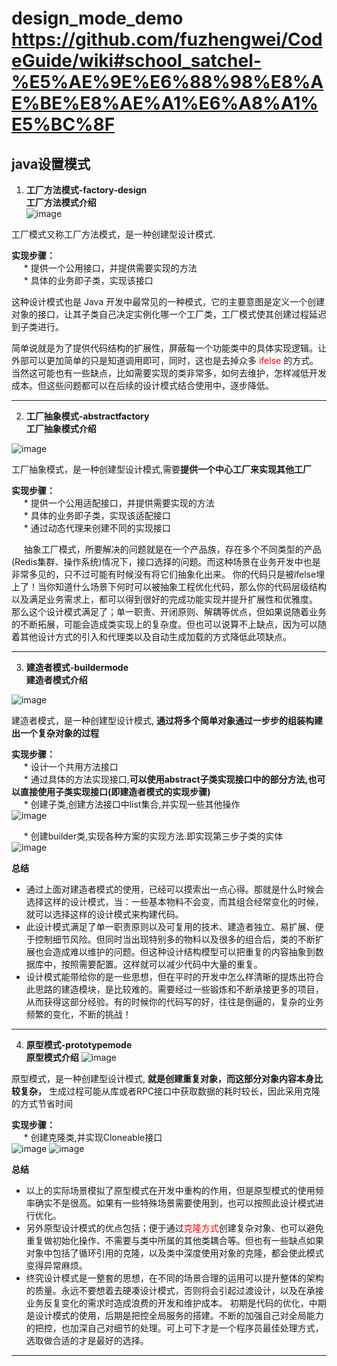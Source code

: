 # design_mode_demo https://github.com/fuzhengwei/CodeGuide/wiki#school_satchel-%E5%AE%9E%E6%88%98%E8%AE%BE%E8%AE%A1%E6%A8%A1%E5%BC%8F

## java设置模式  
  1. **工厂方法模式-factory-design** \
      **工厂方法模式介绍** \
![image](https://user-images.githubusercontent.com/29700538/130209850-778d8e8f-42ed-43b1-8462-b4d54e402262.png)

工厂模式又称工厂方法模式，是一种创建型设计模式.

**实现步骤：** \
&nbsp;&nbsp;&nbsp;&nbsp; * 提供一个公用接口，并提供需要实现的方法 \
&nbsp;&nbsp;&nbsp;&nbsp; * 具体的业务即子类，实现该接口

这种设计模式也是 Java 开发中最常见的一种模式，它的主要意图是定义一个创建对象的接口，让其子类自己决定实例化哪一个工厂类，工厂模式使其创建过程延迟到子类进行。

简单说就是为了提供代码结构的扩展性，屏蔽每一个功能类中的具体实现逻辑。让外部可以更加简单的只是知道调用即可，同时，这也是去掉众多 <font color=red>ifelse</font> 的方式。当然这可能也有一些缺点，比如需要实现的类非常多，如何去维护，怎样减低开发成本。但这些问题都可以在后续的设计模式结合使用中，逐步降低。
* * *
2. **工厂抽象模式-abstractfactory** \
      **工厂抽象模式介绍** 
      
![image](https://user-images.githubusercontent.com/29700538/130339905-353f4b6d-6879-48eb-ab9b-7a9f89036549.png)

工厂抽象模式，是一种创建型设计模式,需要**提供一个中心工厂来实现其他工厂**

**实现步骤：** \
&nbsp;&nbsp;&nbsp;&nbsp; * 提供一个公用适配接口，并提供需要实现的方法 \
&nbsp;&nbsp;&nbsp;&nbsp; * 具体的业务即子类，实现该适配接口 \
&nbsp;&nbsp;&nbsp;&nbsp; * 通过动态代理来创建不同的实现接口

&nbsp;&nbsp;&nbsp;&nbsp; 抽象工厂模式，所要解决的问题就是在一个产品族，存在多个不同类型的产品(Redis集群、操作系统)情况下，接口选择的问题。而这种场景在业务开发中也是非常多见的，只不过可能有时候没有将它们抽象化出来。
你的代码只是被ifelse埋上了！当你知道什么场景下何时可以被抽象工程优化代码，那么你的代码层级结构以及满足业务需求上，都可以得到很好的完成功能实现并提升扩展性和优雅度。
那么这个设计模式满足了；单一职责、开闭原则、解耦等优点，但如果说随着业务的不断拓展，可能会造成类实现上的复杂度。但也可以说算不上缺点，因为可以随着其他设计方式的引入和代理类以及自动生成加载的方式降低此项缺点。

* * *

3. **建造者模式-buildermode** \
      **建造者模式介绍** 

 ![image](https://user-images.githubusercontent.com/29700538/130351526-2582e557-cf34-4109-9b6c-6de5a82ee3df.png)


建造者模式，是一种创建型设计模式, **通过将多个简单对象通过一步步的组装构建出一个复杂对象的过程**

**实现步骤：** \
&nbsp;&nbsp;&nbsp;&nbsp; * 设计一个共用方法接口 \
&nbsp;&nbsp;&nbsp;&nbsp; * 通过具体的方法实现接口,**可以使用abstract子类实现接口中的部分方法,也可以直接使用子类实现接口(即建造者模式的实现步骤)** \
&nbsp;&nbsp;&nbsp;&nbsp; * 创建子类,创建方法接口中list集合,并实现一些其他操作 \
![image](https://user-images.githubusercontent.com/29700538/130351791-a59c0b06-3241-4077-9d65-24817895ee42.png)

&nbsp;&nbsp;&nbsp;&nbsp; * 创建builder类,实现各种方案的实现方法.即实现第三步子类的实体 \
![image](https://user-images.githubusercontent.com/29700538/130351800-372afda4-04f2-4ee0-a977-aa1de05620d1.png)

**总结**
- 通过上面对建造者模式的使用，已经可以摸索出一点心得。那就是什么时候会选择这样的设计模式，当：一些基本物料不会变，而其组合经常变化的时候，就可以选择这样的设计模式来构建代码。
- 此设计模式满足了单一职责原则以及可复用的技术、建造者独立、易扩展、便于控制细节风险。但同时当出现特别多的物料以及很多的组合后，类的不断扩展也会造成难以维护的问题。但这种设计结构模型可以把重复的内容抽象到数据库中，按照需要配置。这样就可以减少代码中大量的重复。
- 设计模式能带给你的是一些思想，但在平时的开发中怎么样清晰的提炼出符合此思路的建造模块，是比较难的。需要经过一些锻炼和不断承接更多的项目，从而获得这部分经验。有的时候你的代码写的好，往往是倒逼的，复杂的业务频繁的变化，不断的挑战！

* * *
4. **原型模式-prototypemode** \
      **原型模式介绍** 
![image](https://user-images.githubusercontent.com/29700538/130356578-f47c143b-2dbd-4f3c-955f-dfb02eeff37f.png)

原型模式，是一种创建型设计模式, **就是创建重复对象，而这部分对象内容本身比较复杂，** 生成过程可能从库或者RPC接口中获取数据的耗时较长，因此采用克隆的方式节省时间

**实现步骤：** \
&nbsp;&nbsp;&nbsp;&nbsp; * 创建克隆类,并实现Cloneable接口 \
![image](https://user-images.githubusercontent.com/29700538/130356656-7b412342-dd01-4079-814f-690180d0559d.png)
![image](https://user-images.githubusercontent.com/29700538/130356667-779e6246-d399-42c8-9ed8-6a43feec42cc.png)

**总结**
- 以上的实际场景模拟了原型模式在开发中重构的作用，但是原型模式的使用频率确实不是很高。如果有一些特殊场景需要使用到，也可以按照此设计模式进行优化。
- 另外原型设计模式的优点包括；便于通过<font color=red>克隆方式</font>创建复杂对象、也可以避免重复做初始化操作、不需要与类中所属的其他类耦合等。但也有一些缺点如果对象中包括了循环引用的克隆，以及类中深度使用对象的克隆，都会使此模式变得异常麻烦。
- 终究设计模式是一整套的思想，在不同的场景合理的运用可以提升整体的架构的质量。永远不要想着去硬凑设计模式，否则将会引起过渡设计，以及在承接业务反复变化的需求时造成浪费的开发和维护成本。
初期是代码的优化，中期是设计模式的使用，后期是把控全局服务的搭建。不断的加强自己对全局能力的把控，也加深自己对细节的处理。可上可下才是一个程序员最佳处理方式，选取做合适的才是最好的选择。

* * *
